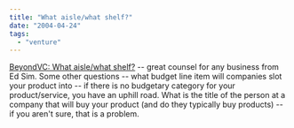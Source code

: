 ```yaml
---
title: "What aisle/what shelf?"
date: "2004-04-24"
tags: 
  - "venture"
---
```


[BeyondVC: What aisle/what shelf?](http://www.beyondvc.com/2004/04/what_aislewhat_.html "BeyondVC: What aisle/what shelf?") -- great counsel for any business from Ed Sim. Some other questions -- what budget line item will companies slot your product into -- if there is no budgetary category for your product/service, you have an uphill road. What is the title of the person at a company that will buy your product (and do they typically buy products) -- if you aren't sure, that is a problem.
